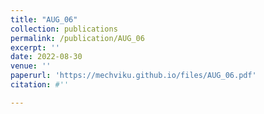 ```yaml
---
title: "AUG_06"
collection: publications
permalink: /publication/AUG_06
excerpt: ''
date: 2022-08-30
venue: ''
paperurl: 'https://mechviku.github.io/files/AUG_06.pdf'
citation: #''

---
```


[Download paper here]: (https://mechviku.github.io/files/AUG_06.pdf)






